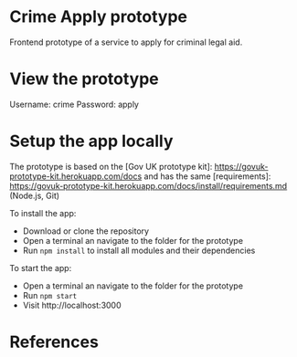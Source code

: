# Crime Apply prototype

Frontend prototype of a service to apply for criminal legal aid.

# View the prototype

<URL>
Username: crime Password: apply

# Setup the app locally

The prototype is based on the [Gov UK prototype kit]: https://govuk-prototype-kit.herokuapp.com/docs and has the same [requirements]: https://govuk-prototype-kit.herokuapp.com/docs/install/requirements.md (Node.js, Git)

To install the app:
- Download or clone the repository
- Open a terminal an navigate to the folder for the prototype
- Run `npm install` to install all modules and their dependencies

To start the app:
- Open a terminal an navigate to the folder for the prototype
- Run `npm start`
- Visit http://localhost:3000

# References

[Gov.UK Prototype Kit]: https://govuk-prototype-kit.herokuapp.com/docs
[MoJ Cloud Platform]: https://user-guide.cloud-platform.service.justice.gov.uk/documentation/concepts/about-the-cloud-platform.html
